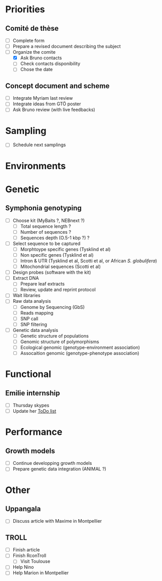 # **Priorities**

## **Comité de thèse**

- [ ] Complete form
- [ ] Prepare a revised document describing the subject
- [ ] Organize the comite
    - [x] Ask Bruno contacts
    - [ ] Check contacts disponibility
    - [ ] Chose the date

## **Concept document and scheme**

- [ ] Integrate Myriam last review
- [ ] Integrate ideas from GTÖ poster
- [ ] Ask Bruno review (with live feedbacks)

# Sampling

- [ ] Schedule next samplings

# Environments

# Genetic

## Symphonia genotyping

- [ ] Choose kit (MyBaits ?, NEBnext ?)
    - [ ] Total sequence length ?
    - [ ] Number of sequences ?
    - [ ] Sequences depth (O.5-1 kbp ?) ?
- [ ] Select sequence to be captured
    - [ ] Morphtoype specific genes (Tysklind et al)
    - [ ] Non specific genes (Tysklind et al)
    - [ ] Intron & UTR (Tysklind et al, Scotti et al, or African *S. globulifera*)
    - [ ] Mitochondrial sequences (Scotti et al)
- [ ] Design probes (software with the kit)
- [ ] Extract DNA
    - [ ] Prepare leaf extracts
    - [ ] Review, update and reprint protocol
- [ ] Wait libraries
- [ ] Raw data analysis
    - [ ] Genome by Sequencing (GbS)
    - [ ] Reads mapping
    - [ ] SNP call
    - [ ] SNP filtering
- [ ] Genetic data analysis
    - [ ] Genetic structure of populations
    - [ ] Genomic structure of polymorphisms
    - [ ] Ecological genomic (genotype-environment association)
    - [ ] Assocaition genomic (genotype-phenotype association)

# Functional

## Emilie internship

- [ ] Thursday skypes
- [ ] Update her [ToDo list](https://github.com/EmiDt/symphostage/blob/master/infoStage.md) 

# Performance

## Growth models

- [ ] Continue developping growth models
- [ ] Prepare genetic data integration (ANIMAL ?)

# Other

## Uppangala

- [ ] Discuss article with Maxime in Montpellier

## TROLL

- [ ] Finish article
- [ ] Finish RconTroll
    - [ ] Visit Toulouse
- [ ] Help Nino
- [ ] Help Marion in Montpellier

